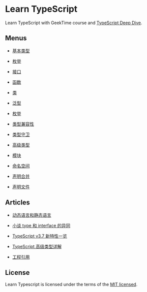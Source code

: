# Learn TypeScript

Learn TypeScript with GeekTime course and [TypeScript Deep Dive](https://basarat.gitbooks.io/typescript/content/).

## Menus

- [基本类型](./src/BasicTypes)

- [枚举](./src/Enums)

- [接口](./src/Interfaces)

- [函数](./src/Functions)

- [类](./src/Classes)

- [泛型](./src/Generics)

- [枚举](./src/Enums)

- [类型兼容性](./src/TypeCompatibility)

- [类型守卫](./src/TypeGuards)

- [高级类型](./src/AdvancedTypes)

- [模块](./src/Modules)

- [命名空间](./src/Namespaces)

- [声明合并](./src/DeclarationMerging)

- [声明文件](./src/DeclarationFiles)

## Articles

- [动态语言和静态语言](./docs/concept.md)

- [小谈 type 和 interface 的异同](./docs/typeAndInterface.md)

- [TypeScript v3.7 新特性一览](./docs/v3.7.md)

- [TypeScript 高级类型详解](./docs/advancedType.md)

- [工程引用](./docs/projectReferences.md)

## License

Learn Typescript is licensed under the terms of the [MIT licensed](https://opensource.org/licenses/MIT).
